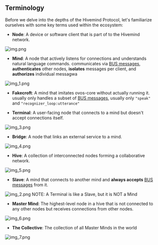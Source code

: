 ## Terminology

Before we delve into the depths of the Hivemind Protocol, let's familiarize ourselves with some key terms used within the ecosystem:

- **Node**: A device or software client that is part of to the Hivemind network.

![img.png](img.png)

- **Mind**: A node that actively listens for connections and understands natural language commands. communicates via [BUS messages](./04_protocol.md), **authenticates** other nodes, **isolates** messages per client, and **authorizes** individual messagwa

![img_1.png](img_1.png)

- **Fakecroft**: A mind that imitates ovos-core without actually running it. usually only handles a subset of [BUS messages](./04_protocol.md), usually only `"speak"` and `"recognizer_loop:utterance"`

- **Terminal**: A user-facing node that connects to a mind but doesn't accept connections itself.

![img_3.png](img_3.png)

- **Bridge**: A node that links an external service to a mind.

![img_4.png](img_4.png)

- **Hive**: A collection of interconnected nodes forming a collaborative network.

![img_5.png](img_5.png)

- **Slave**: A mind that connects to another mind and **always accepts** [BUS messages](./04_protocol.md) from it. 

![img_2.png](img_2.png)
NOTE: A Terminal is like a Slave, but it is NOT a Mind

- **Master Mind**: The highest-level node in a hive that is not connected to any other nodes but receives connections from other nodes.

![img_6.png](img_6.png)

- **The Collective**: The collection of all Master Minds in the world

![img_7.png](img_7.png)